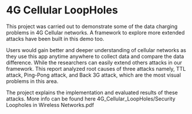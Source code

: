 # 4G Cellular LoopHoles

  This project was carried out to demonstrate some of the data charging problems in 4G Cellular networks. 
  A framework to explore more extended attacks have been built in this demo too. 
  
  Users would gain better and deeper understanding of cellular networks as they use this app anytime 
  anywhere to collect data and compare the data difference. While the researchers can easily extend 
  others attacks in our framework. This report analyzed root causes of three attacks namely, TTL attack, 
  Ping-Pong attack, and Back 3G attack, which are the most visual problems in this area. 

  The project explains the implementation and evaluated results of these attacks.
  More info can be found here  4G_Cellular_LoopHoles/Security Loopholes in Wireless Networks.pdf 

